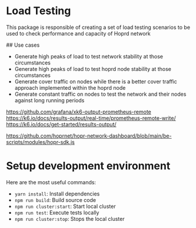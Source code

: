 # Load Testing

This package is responsible of creating a set of load testing scenarios to be used to check performance and capacity of Hoprd network

## Use cases

- Generate high peaks of load to test network stability at those circumstances
- Generate high peaks of load to test hoprd node stability at those circumstances
- Generate cover traffic on nodes while there is a better cover traffic approach implemented within the hoprd node
- Generate constant traffic on nodes to test the network and their nodes against long running periods

https://github.com/grafana/xk6-output-prometheus-remote
https://k6.io/docs/results-output/real-time/prometheus-remote-write/
https://k6.io/docs/get-started/results-output/

https://github.com/hoprnet/hopr-network-dashboard/blob/main/be-scripts/modules/hopr-sdk.js

# Setup development environment

Here are the most useful commands:

- `yarn install`: Install dependencies
- `npm run build`: Build source code
- `npm run cluster:start`: Start local cluster
- `npm run test`: Execute tests locally
- `npm run cluster:stop`: Stops the local cluster
